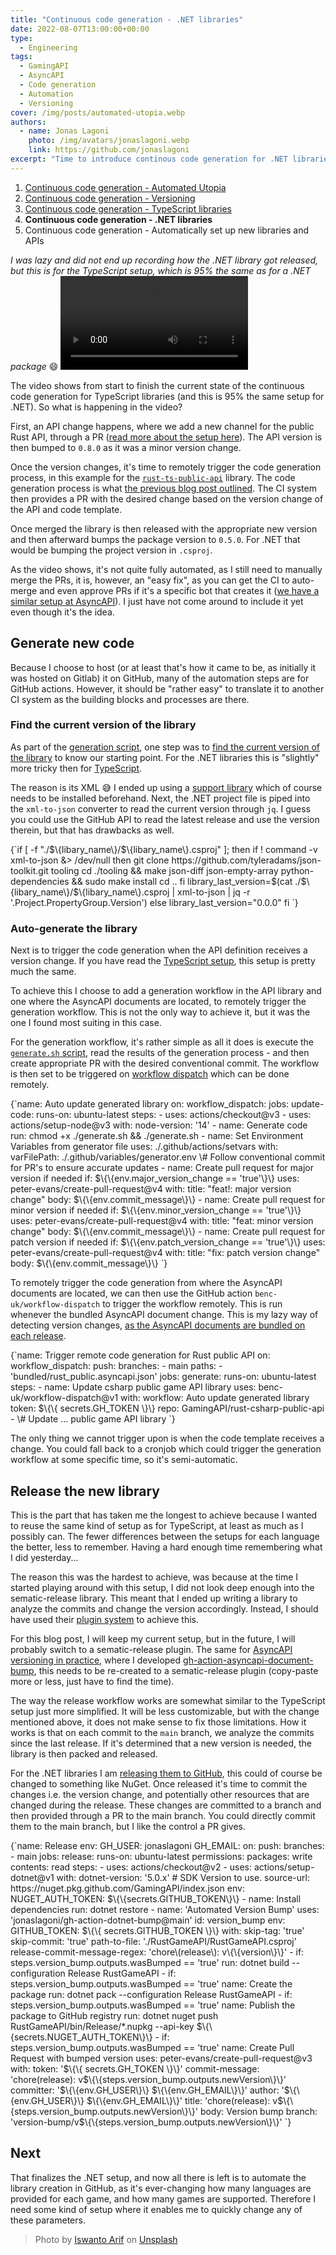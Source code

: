 ```yaml
---
title: "Continuous code generation - .NET libraries"
date: 2022-08-07T13:00:00+00:00
type: 
  - Engineering
tags:
  - GamingAPI
  - AsyncAPI
  - Code generation
  - Automation
  - Versioning
cover: /img/posts/automated-utopia.webp
authors:
  - name: Jonas Lagoni
    photo: /img/avatars/jonaslagoni.webp
    link: https://github.com/jonaslagoni
excerpt: "Time to introduce continous code generation for .NET libraries!"
---
```


1. [Continuous code generation - Automated Utopia](/posts/automated-utopia)
2. [Continuous code generation - Versioning](/posts/automated-utopia-versioning)
3. [Continuous code generation - TypeScript libraries](/posts/automated-utopia-typescript)
4. **Continuous code generation - .NET libraries**
5. Continuous code generation - Automatically set up new libraries and APIs

*I was lazy and did not end up recording how the .NET library got released, but this is for the TypeScript setup, which is 95% the same as for a .NET package* :smile:
<video controls>
  <source src="/media/typescript-auto-generation.webm"
          type="video/webm"/>
  Sorry, your browser doesn't support embedded videos. Read below what is happening.
</video>

The video shows from start to finish the current state of the continuous code generation for TypeScript libraries (and this is 95% the same setup for .NET). So what is happening in the video? 

First, an API change happens, where we add a new channel for the public Rust API, through a PR ([read more about the setup here](/posts/asyncapi-versioning-in-practice)). The API version is then bumped to `0.8.0` as it was a minor version change. 

Once the version changes, it's time to remotely trigger the code generation process, in this example for the [`rust-ts-public-api`](https://github.com/GamingAPI/rust-ts-public-api) library. The code generation process is what [the previous blog post outlined](/posts/automated-utopia-versioning). The CI system then provides a PR with the desired change based on the version change of the API and code template. 

Once merged the library is then released with the appropriate new version and then afterward bumps the package version to `0.5.0`. For .NET that would be bumping the project version in `.csproj`.

As the video shows, it's not quite fully automated, as I still need to manually merge the PRs, it is, however, an "easy fix", as you can get the CI to auto-merge and even approve PRs if it's a specific bot that creates it ([we have a similar setup at AsyncAPI](https://github.com/asyncapi/modelina/blob/7ab5f2824a0904dcd1a6263a17091d845b0a7caf/.github/workflows/automerge-for-humans-merging.yml#L21)). I just have not come around to include it yet even though it's the idea.

## Generate new code

Because I choose to host (or at least that's how it came to be, as initially it was hosted on Gitlab) it on GitHub, many of the automation steps are for GitHub actions. However, it should be "rather easy" to translate it to another CI system as the building blocks and processes are there.

### Find the current version of the library
As part of the [generation script](/posts/automated-utopia-versioning#the-generation-code), one step was to [find the current version of the library](/posts/automated-utopia-versioning#find-the-current-version-of-the-library) to know our starting point. For the .NET libraries this is "slightly" more tricky then for [TypeScript](/posts/automated-utopia-typescript#generate-new-code).

The reason is its XML :sweat_smile: I ended up using a [support library](https://github.com/tyleradams/json-toolkit) which of course needs to be installed beforehand. Next, the .NET project file is piped into the `xml-to-json` converter to read the current version through `jq`. I guess you could use the GitHub API to read the latest release and use the version therein, but that has drawbacks as well.

<CodeBlock caption="The steps to follow to retrieve the current version of a .NET library" language="bash">
{`if [ -f "./$\{libary_name\}/$\{libary_name\}.csproj" ]; then
  if ! command -v xml-to-json &> /dev/null
  then
    git clone https://github.com/tyleradams/json-toolkit.git tooling
    cd ./tooling && make json-diff json-empty-array python-dependencies && sudo make install
    cd ..
  fi
  library_last_version=$(cat ./$\{libary_name\}/$\{libary_name\}.csproj | xml-to-json | jq -r '.Project.PropertyGroup.Version')
else
  library_last_version="0.0.0"
fi
`}</CodeBlock>

### Auto-generate the library 
Next is to trigger the code generation when the API definition receives a version change. If you have read the [TypeScript setup](/posts/automated-utopia-typescript), this setup is pretty much the same.

To achieve this I choose to add a generation workflow in the API library and one where the AsyncAPI documents are located, to remotely trigger the generation workflow. This is not the only way to achieve it, but it was the one I found most suiting in this case.

For the generation workflow, it's rather simple as all it does is execute the [`generate.sh` script](/posts/automated-utopia-versioning#the-bash-script), read the results of the generation process - and then create appropriate PR with the desired conventional commit. The workflow is then set to be triggered on [workflow dispatch](https://utensils.io/articles/trigger-github-actions-from-another-repo) which can be done remotely.

<CodeBlock caption="GitHub workflow that re/generate the .NET library and provide a PR with the change" language="yaml">
{`name: Auto update generated library
on:
  workflow_dispatch:
jobs:
  update-code:
    runs-on: ubuntu-latest
    steps:
      - uses: actions/checkout@v3
      - uses: actions/setup-node@v3
        with:
          node-version: '14'
      - name: Generate code
        run: chmod +x ./generate.sh && ./generate.sh
      - name: Set Environment Variables from generator file
        uses: ./.github/actions/setvars
        with:
          varFilePath: ./.github/variables/generator.env
      \# Follow conventional commit for PR's to ensure accurate updates
      - name: Create pull request for major version if needed
        if: $\{\{env.major_version_change == 'true'\}\}
        uses: peter-evans/create-pull-request@v4
        with:
          title: "feat!: major version change"
          body: $\{\{env.commit_message\}\}
      - name: Create pull request for minor version if needed
        if: $\{\{env.minor_version_change == 'true'\}\}
        uses: peter-evans/create-pull-request@v4
        with:
          title: "feat: minor version change"
          body: $\{\{env.commit_message\}\}
      - name: Create pull request for patch version if needed
        if: $\{\{env.patch_version_change == 'true'\}\}
        uses: peter-evans/create-pull-request@v4
        with:
          title: "fix: patch version change"
          body: $\{\{env.commit_message\}\}
`}</CodeBlock>

To remotely trigger the code generation from where the AsyncAPI documents are located, we can then use the GitHub action `benc-uk/workflow-dispatch` to trigger the workflow remotely. This is run whenever the bundled AsyncAPI document change. This is my lazy way of detecting version changes, [as the AsyncAPI documents are bundled on each release](/posts/reusability-causing-problems).

<CodeBlock caption="GitHub workflow that triggers the above workflow when the API definition changes" language="yaml">
{`name: Trigger remote code generation for Rust public API
on: 
  workflow_dispatch: 
  push:
    branches:
      - main
    paths:
      - 'bundled/rust_public.asyncapi.json'
jobs:
  generate:
    runs-on: ubuntu-latest
    steps:
      - name: Update csharp public game API library
        uses: benc-uk/workflow-dispatch@v1
        with:
          workflow: Auto update generated library
          token: $\{\{ secrets.GH_TOKEN \}\}
          repo: GamingAPI/rust-csharp-public-api
      - \# Update ... public game API library
`}</CodeBlock>

The only thing we cannot trigger upon is when the code template receives a change. You could fall back to a cronjob which could trigger the generation workflow at some specific time, so it's semi-automatic. 

## Release the new library

This is the part that has taken me the longest to achieve because I wanted to reuse the same kind of setup as for TypeScript, at least as much as I possibly can. The fewer differences between the setups for each language the better, less to remember. Having a hard enough time remembering what I did yesterday...

The reason this was the hardest to achieve, was because at the time I started playing around with this setup, I did not look deep enough into the sematic-release library. This meant that I ended up writing a library to analyze the commits and change the version accordingly. Instead, I should have used their [plugin system](https://github.com/semantic-release/semantic-release/blob/master/docs/usage/plugins.md) to achieve this.

For this blog post, I will keep my current setup, but in the future, I will probably switch to a sematic-release plugin. The same for [AsyncAPI versioning in practice](/asyncapi.versioning-in-practice), where I developed [gh-action-asyncapi-document-bump](https://github.com/jonaslagoni/gh-action-asyncapi-document-bump), this needs to be re-created to a sematic-release plugin (copy-paste more or less, just have to find the time).

The way the release workflow works are somewhat similar to the TypeScript setup just more simplified. It will be less customizable, but with the change mentioned above, it does not make sense to fix those limitations. How it works is that on each commit to the `main` branch, we analyze the commits since the last release. If it's determined that a new version is needed, the library is then packed and released.

For the .NET libraries I am [releasing them to GitHub](https://github.com/GamingAPI/rust-csharp-public-api/packages/1493231), this could of course be changed to something like NuGet. Once released it's time to commit the changes i.e. the version change, and potentially other resources that are changed during the release. These changes are committed to a branch and then provided through a PR to the main branch. You could directly commit them to the main branch, but I like the control a PR gives.

<CodeBlock caption="GitHub workflow that releases the .NET library on changes, and provide a PR with the updated release changes (such as version, etc)" language="yaml">
{`name: Release
env:
  GH_USER: jonaslagoni
  GH_EMAIL: <jonas-lt@live.dk>
on:
  push:
    branches:
      - main
jobs:
  release:
    runs-on: ubuntu-latest
    permissions:
      packages: write
      contents: read
    steps:
      - uses: actions/checkout@v2
      - uses: actions/setup-dotnet@v1
        with:
          dotnet-version: '5.0.x' # SDK Version to use.
          source-url: https://nuget.pkg.github.com/GamingAPI/index.json
        env:
          NUGET_AUTH_TOKEN: $\{\{secrets.GITHUB_TOKEN\}\}
      - name: Install dependencies
        run: dotnet restore
      - name: 'Automated Version Bump'
        uses: 'jonaslagoni/gh-action-dotnet-bump@main'
        id: version_bump
        env:
          GITHUB_TOKEN: $\{\{ secrets.GITHUB_TOKEN \}\}
        with: 
          skip-tag: 'true'
          skip-commit: 'true'
          path-to-file: './RustGameAPI/RustGameAPI.csproj'
          release-commit-message-regex: 'chore\(release\): v\{\{version\}\}'
      - if: steps.version_bump.outputs.wasBumped == 'true' 
        run: dotnet build --configuration Release RustGameAPI
      - if: steps.version_bump.outputs.wasBumped == 'true' 
        name: Create the package
        run: dotnet pack --configuration Release RustGameAPI
      - if: steps.version_bump.outputs.wasBumped == 'true' 
        name: Publish the package to GitHub registry
        run: dotnet nuget push RustGameAPI/bin/Release/*.nupkg --api-key $\{\{secrets.NUGET_AUTH_TOKEN\}\}
      - if: steps.version_bump.outputs.wasBumped == 'true'
        name: Create Pull Request with bumped version
        uses: peter-evans/create-pull-request@v3
        with:
          token: '$\{\{ secrets.GH_TOKEN \}\}'
          commit-message: 'chore(release): v$\{\{steps.version_bump.outputs.newVersion\}\}'
          committer: '$\{\{env.GH_USER\}\} $\{\{env.GH_EMAIL\}\}'
          author: '$\{\{env.GH_USER\}\} $\{\{env.GH_EMAIL\}\}'
          title: 'chore(release): v$\{\{steps.version_bump.outputs.newVersion\}\}'
          body: Version bump
          branch: 'version-bump/v$\{\{steps.version_bump.outputs.newVersion\}\}'
`}</CodeBlock>

## Next
That finalizes the .NET setup, and now all there is left is to automate the library creation in GitHub, as it's ever-changing how many languages are provided for each game, and how many games are supported. Therefore I need some kind of setup where it enables me to quickly change any of these parameters.

> Photo by <a href="https://unsplash.com/@iswanto?utm_source=unsplash&utm_medium=referral&utm_content=creditCopyText">Iswanto Arif</a> on <a href="https://unsplash.com/s/photos/beach-sitting?utm_source=unsplash&utm_medium=referral&utm_content=creditCopyText">Unsplash</a>